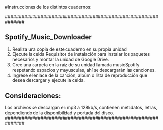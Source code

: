 #Instrucciones de los distintos cuadernos:

###############################################################
## Spotify_Music_Downloader
1. Realiza una copia de este cuaderno en su propia unidad
2. Ejecute la celda Requisitos de instalación para instalar los paquetes necesarios y montar la unidad de Google Drive.
3. Cree una carpeta en la raíz de su unidad llamada musicSpotify respetando espacios y máyusculas, ahí se descargarán las canciones.
4. Ingrése el enlace de la canción, albúm o lista de reproducción que desea descargar y ejecute la celda.

## Consideraciones:
Los archivos se descargan en mp3 a 128kb/s, contienen metadatos, letras, dependiendo de la disponibilidad y portada del disco. 
###############################################################

